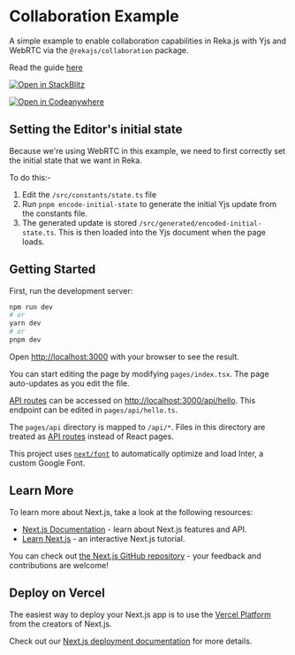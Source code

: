# Collaboration Example

A simple example to enable collaboration capabilities in Reka.js with Yjs and WebRTC via the `@rekajs/collaboration` package.

Read the guide [here](https://reka.js.org/docs/guides/realtime)

[![Open in StackBlitz](https://developer.stackblitz.com/img/open_in_stackblitz.svg)](https://stackblitz.com/github/prevwong/reka.js/tree/main/examples/02-collab)

[![Open in Codeanywhere](https://codeanywhere.com/img/open-in-codeanywhere-btn.svg)](https://app.codeanywhere.com/#https://github.com/prevwong/reka.js)

## Setting the Editor's initial state

Because we're using WebRTC in this example, we need to first correctly set the initial state that we want in Reka.

To do this:-

1. Edit the `/src/constants/state.ts` file
2. Run `pnpm encode-initial-state` to generate the initial Yjs update from the constants file.
3. The generated update is stored `/src/generated/encoded-initial-state.ts`. This is then loaded into the Yjs document when the page loads.

## Getting Started

First, run the development server:

```bash
npm run dev
# or
yarn dev
# or
pnpm dev
```

Open [http://localhost:3000](http://localhost:3000) with your browser to see the result.

You can start editing the page by modifying `pages/index.tsx`. The page auto-updates as you edit the file.

[API routes](https://nextjs.org/docs/api-routes/introduction) can be accessed on [http://localhost:3000/api/hello](http://localhost:3000/api/hello). This endpoint can be edited in `pages/api/hello.ts`.

The `pages/api` directory is mapped to `/api/*`. Files in this directory are treated as [API routes](https://nextjs.org/docs/api-routes/introduction) instead of React pages.

This project uses [`next/font`](https://nextjs.org/docs/basic-features/font-optimization) to automatically optimize and load Inter, a custom Google Font.

## Learn More

To learn more about Next.js, take a look at the following resources:

- [Next.js Documentation](https://nextjs.org/docs) - learn about Next.js features and API.
- [Learn Next.js](https://nextjs.org/learn) - an interactive Next.js tutorial.

You can check out [the Next.js GitHub repository](https://github.com/vercel/next.js/) - your feedback and contributions are welcome!

## Deploy on Vercel

The easiest way to deploy your Next.js app is to use the [Vercel Platform](https://vercel.com/new?utm_medium=default-template&filter=next.js&utm_source=create-next-app&utm_campaign=create-next-app-readme) from the creators of Next.js.

Check out our [Next.js deployment documentation](https://nextjs.org/docs/deployment) for more details.
